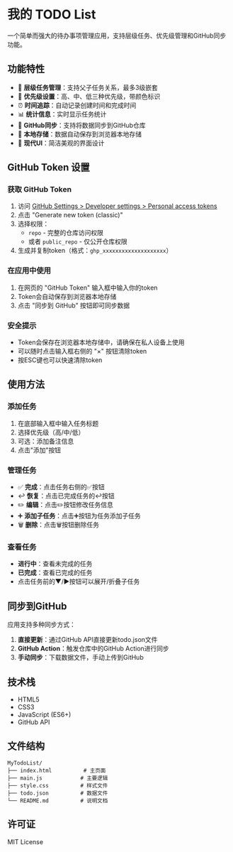 # 我的 TODO List

一个简单而强大的待办事项管理应用，支持层级任务、优先级管理和GitHub同步功能。

## 功能特性

- 📝 **层级任务管理**：支持父子任务关系，最多3级嵌套
- 🎯 **优先级设置**：高、中、低三种优先级，带颜色标识
- ⏰ **时间追踪**：自动记录创建时间和完成时间
- 📊 **统计信息**：实时显示任务统计
- 🔄 **GitHub同步**：支持将数据同步到GitHub仓库
- 💾 **本地存储**：数据自动保存到浏览器本地存储
- 🎨 **现代UI**：简洁美观的界面设计

## GitHub Token 设置

### 获取 GitHub Token

1. 访问 [GitHub Settings > Developer settings > Personal access tokens](https://github.com/settings/tokens)
2. 点击 "Generate new token (classic)"
3. 选择权限：
   - `repo` - 完整的仓库访问权限
   - 或者 `public_repo` - 仅公开仓库权限
4. 生成并复制token（格式：`ghp_xxxxxxxxxxxxxxxxxxxx`）

### 在应用中使用

1. 在网页的 "GitHub Token" 输入框中输入你的token
2. Token会自动保存到浏览器本地存储
3. 点击 "同步到 GitHub" 按钮即可同步数据

### 安全提示

- Token会保存在浏览器本地存储中，请确保在私人设备上使用
- 可以随时点击输入框右侧的 "×" 按钮清除token
- 按ESC键也可以快速清除token

## 使用方法

### 添加任务
1. 在底部输入框中输入任务标题
2. 选择优先级（高/中/低）
3. 可选：添加备注信息
4. 点击"添加"按钮

### 管理任务
- ✅ **完成**：点击任务右侧的✅按钮
- ↩️ **恢复**：点击已完成任务的↩️按钮
- ✏️ **编辑**：点击✏️按钮修改任务信息
- ➕ **添加子任务**：点击➕按钮为任务添加子任务
- 🗑️ **删除**：点击🗑️按钮删除任务

### 查看任务
- **进行中**：查看未完成的任务
- **已完成**：查看已完成的任务
- 点击任务前的▼/▶按钮可以展开/折叠子任务

## 同步到GitHub

应用支持多种同步方式：

1. **直接更新**：通过GitHub API直接更新todo.json文件
2. **GitHub Action**：触发仓库中的GitHub Action进行同步
3. **手动同步**：下载数据文件，手动上传到GitHub

## 技术栈

- HTML5
- CSS3
- JavaScript (ES6+)
- GitHub API

## 文件结构

```
MyTodoList/
├── index.html          # 主页面
├── main.js            # 主要逻辑
├── style.css          # 样式文件
├── todo.json          # 数据文件
└── README.md          # 说明文档
```

## 许可证

MIT License 